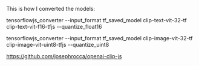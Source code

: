 This is how I converted the models:

tensorflowjs_converter --input_format tf_saved_model clip-text-vit-32-tf clip-text-vit-f16-tfjs --quantize_float16

tensorflowjs_converter --input_format tf_saved_model clip-image-vit-32-tf clip-image-vit-uint8-tfjs --quantize_uint8

https://github.com/josephrocca/openai-clip-js
